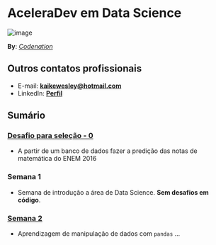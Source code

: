 # AceleraDev em Data Science

![image](https://user-images.githubusercontent.com/32513366/83427491-30e10100-a407-11ea-96ae-13a23aecbb02.png)

**By**: [*Codenation*](https://www.codenation.dev/)

## Outros contatos profissionais
- E-mail: **kaikewesley@hotmail.com**
- LinkedIn: [**Perfil**](https://www.linkedin.com/in/kaike-wesley-reis/)

## Sumário

### [Desafio para seleção - 0](https://github.com/KaikeWesleyReis/codenation-aceleradev-datascience/tree/master/desafio_0)
- A partir de um banco de dados fazer a predição das notas de matemática do ENEM 2016

### Semana 1
- Semana de introdução a área de Data Science. **Sem desafios em código**.

### [Semana 2](https://github.com/KaikeWesleyReis/codenation-aceleradev-datascience/tree/master/semana_2)
- Aprendizagem de manipulação de dados com `pandas`
...
